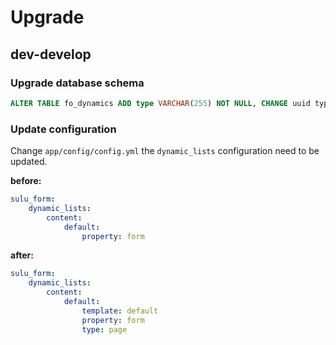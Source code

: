 # Upgrade

## dev-develop

### Upgrade database schema

```sql
ALTER TABLE fo_dynamics ADD type VARCHAR(255) NOT NULL, CHANGE uuid typeId VARCHAR(255) NOT NULL;
```

### Update configuration

Change `app/config/config.yml` the `dynamic_lists` configuration need to be updated.

**before:**

```yml
sulu_form:
    dynamic_lists:
        content:
            default:
                property: form
```

**after:**

```yml
sulu_form:
    dynamic_lists:
        content:
            default:
                template: default
                property: form
                type: page
```
